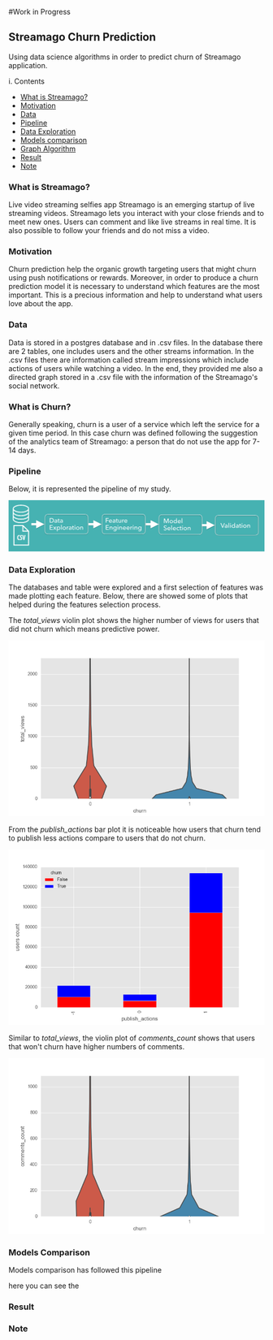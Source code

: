 #Work in Progress

## Streamago Churn Prediction
Using data science algorithms in order to predict churn of Streamago application.

i. Contents
+ [What is Streamago?](#streamago)
+ [Motivation](#motivation)
+ [Data](#data)
+ [Pipeline](#pipeline)
+ [Data Exploration](#data_exploration)
+ [Models comparison](#model_comparison)
+ [Graph Algorithm](#graph_algorithm)
+ [Result](#result)
+ [Note](#note)


### <a name="streamago"></a> What is Streamago?
Live video streaming selfies app Streamago is an emerging startup of live streaming videos. Streamago lets you interact with your close friends and to meet new ones. Users can comment and like live streams in real time. It is also possible to follow your friends and do not miss a video.

### <a name="motivation"></a> Motivation
Churn prediction help the organic growth targeting users that might churn using push notifications or rewards. Moreover, in order to produce a churn prediction model it is necessary to understand which features are the most important. This is a precious information and help to understand what users love about the app.

### <a name="data"></a> Data
Data is stored in a postgres database and in .csv files. In the database there are 2 tables, one includes users and the other streams information. In the .csv files there are information called stream impressions which include actions of users while watching a video. In the end, they provided me also a directed graph stored in a .csv file with the information of the Streamago's social network.

### <a name="pipeline"></a> What is Churn?
Generally speaking, churn is a user of a service which left the service for a given time period. In this case churn was defined following the suggestion of the analytics team of Streamago: a person that do not use the app for 7-14 days.

### <a name="pipeline"></a> Pipeline
Below, it is represented the pipeline of my study.

![figure one - Pipeline](pictures/pipeline.png)

### <a name="data_exploration"></a> Data Exploration
The databases and table were explored and a first selection of features was made plotting each feature. Below, there are showed some of plots that helped during the features selection process.

The *total_views* violin plot shows the higher number of views for users that did not churn which means predictive power.

![figure two - Total views](pictures/total_views.png)

From the *publish_actions* bar plot it is noticeable how users that churn tend to publish less actions compare to users that do not churn.

![figure three - Publish Actions](pictures/publish_actions.png)

Similar to *total_views*, the violin plot of *comments_count* shows that users that won't churn have higher numbers of comments.

![figure four - Comments count](pictures/comments_count.png)

### <a name="model_comparison"></a> Models Comparison
Models comparison has followed this pipeline

here you can see the

### <a name="result"></a> Result

### <a name="note"></a> Note
